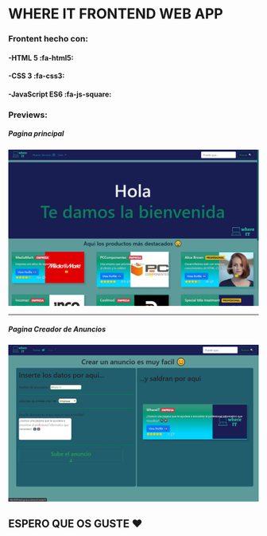 # WHERE IT FRONTEND WEB APP

### Frontent hecho con:

#### -HTML 5 :fa-html5:

#### -CSS 3 :fa-css3:

#### -JavaScript ES6 :fa-js-square:

### Previews:

##### Pagina principal

[![](https://raw.githubusercontent.com/NexCreep/WhereIT-Frontent-Alpha_V1/main/previews/Principal_Page.png)](https://raw.githubusercontent.com/NexCreep/WhereIT-Frontent-Alpha_V1/main/previews/Principal_Page.png)

---

##### Pagina Creador de Anuncios

[![](https://raw.githubusercontent.com/NexCreep/WhereIT-Frontent-Alpha_V1/main/previews/CreateAD_Page.png)](https://raw.githubusercontent.com/NexCreep/WhereIT-Frontent-Alpha_V1/main/previews/CreateAD_Page.png)

## ESPERO QUE OS GUSTE ❤
